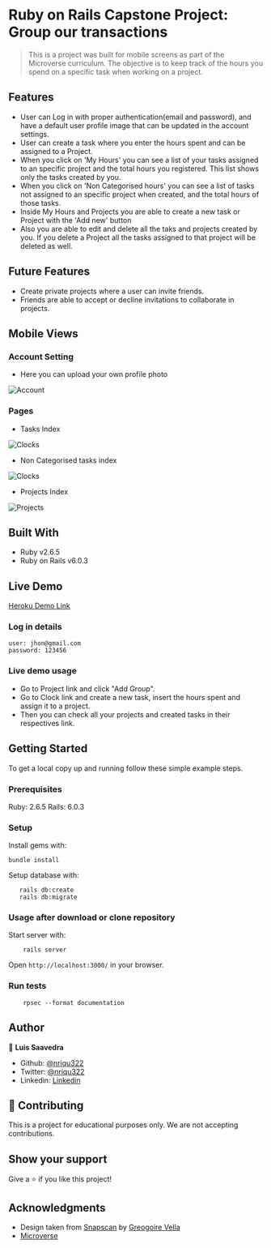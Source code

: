 # Ruby on Rails Capstone Project: Group our transactions

> This is a project was built for mobile screens as part of the Microverse curriculum. The objective is to keep track of the hours you spend on a specific task when working on a project.

## Features
- User can Log in with proper authentication(email and password), and have a default user profile image that can be updated in the account settings.
- User can create a task where you enter the hours spent and can be assigned to a Project.
- When you click on 'My Hours' you can see a list of your tasks assigned to an specific project and the total hours you registered. This list shows only the tasks created by you.
- When you click on 'Non Categorised hours' you can see a list of tasks not assigned to an specific project when created, and the total hours of those tasks.
- Inside My Hours and Projects you are able to create a new task or Project with the 'Add new' button
- Also you are able to edit and delete all the taks and projects created by you. If you delete a Project all the tasks assigned to that project will be deleted as well.

## Future Features

- Create private projects where a user can invite friends.
- Friends are able to accept or decline invitations to collaborate in projects.

## Mobile Views

### Account Setting
- Here you can upload your own profile photo

![Account](app/assets/images/account-settings.png)

### Pages
- Tasks Index

![Clocks](app/assets/images/clocks-index.png)

- Non Categorised tasks index

![Clocks](app/assets/images/external-hours.png)

- Projects Index

![Projects](app/assets/images/projects-index.png)

## Built With

- Ruby v2.6.5
- Ruby on Rails v6.0.3

## Live Demo

[Heroku Demo Link](https://fast-woodland-21539.herokuapp.com/)

### Log in details

    user: jhon@gmail.com
    password: 123456

### Live demo usage

- Go to Project link and click "Add Group".
- Go to Clock link and create a new task, insert the hours spent and assign it to a project.
- Then you can check all your projects and created tasks in their respectives link.

## Getting Started

To get a local copy up and running follow these simple example steps.

### Prerequisites

Ruby: 2.6.5
Rails: 6.0.3

### Setup

Install gems with:

```
bundle install
```

Setup database with:

```
   rails db:create
   rails db:migrate
```

### Usage after download or clone repository

Start server with:

```
    rails server
```

Open `http://localhost:3000/` in your browser.

### Run tests

```
    rpsec --format documentation
```

## Author

👤 **Luis Saavedra**
- Github: [@nriqu322](https://github.com/nriqu322)
- Twitter: [@nriqu322](https://twitter.com/nriqu322)
- Linkedin: [Linkedin](https://linkedin.com/in/luis-saavedra-sanchez/) 


## 🤝 Contributing

This is a project for educational purposes only. We are not accepting contributions.

## Show your support

Give a ⭐️ if you like this project!

## Acknowledgments
- Design taken from [Snapscan](https://www.behance.net/gallery/19759151/Snapscan-iOs-design-and-branding?tracking_source=) by [Greogoire Vella](https://www.behance.net/gregoirevella) 
- [Microverse](https://microverse.org)
